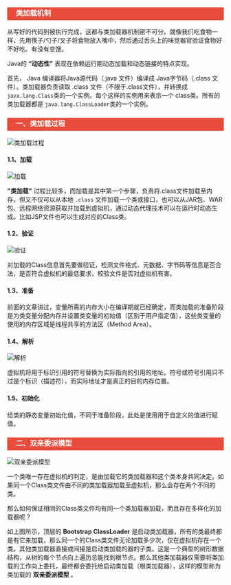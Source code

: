 <h3 style="padding-bottom:6px; padding-left:20px; color:#ffffff; background-color:#E74C3C;">类加载机制</h3>

从写好的代码到被执行完成，这都与类加载器机制密不可分。就像我们吃食物一样，先用筷子/勺子/叉子将食物放入嘴中，然后通过舌头上的味觉器官验证食物好不好吃、有没有变馊。

Java的 **“动态性”** 表现在依赖运行期动态加载和动态链接的特点实现。

首先， Java 编译器将Java源代码（.java 文件）编译成 Java字节码（.class 文件）。类加载器负责读取 .class 文件（不限于.class文件），并转换成 `java.lang.Class`类的一个实例。每个这样的实例用来表示一个 class类。所有的类加载器都是 `java.lang.ClassLoader`类的一个实例。

<h3 style="padding-bottom:6px; padding-left:20px; color:#ffffff; background-color:#E74C3C;">一、类加载过程</h3>

![类加载过程](https://upload-images.jianshu.io/upload_images/11476758-1bc7770bbd72e069.png)

#### 1.1、加载

![加载](https://i.loli.net/2018/12/17/5c179c0abadff.jpeg)

**"类加载"** 过程比较多，而加载是其中第一个步骤，负责将.class文件加载至内存，但又不仅可以从本地 `.class` 文件加载一个类或接口，也可以从JAR包、WAR包、远程网络资源获取并加载到虚拟机，通过动态代理技术可以在运行时动态生成。比如JSP文件也可以生成对应的Class类。



#### 1.2、验证

![验证](https://i.loli.net/2018/12/17/5c179c6357781.jpeg)

对加载的Class信息首先要做验证，检测文件格式、元数据、字节码等信息是否合法，是否符合虚拟机的最低要求，校验文件是否对虚拟机有害。



#### 1.3、准备

前面的文章讲过，变量所需的内存大小在编译期就已经确定，而类加载的准备阶段是为类变量分配内存并设置类变量的初始值（区别于用户指定值），这些类变量的使用的内存区域是线程共享的方法区（Method Area）。



#### 1.4、解析

![解析](https://i.loli.net/2018/12/17/5c179d350dc8f.jpeg)

虚拟机将用于标识引用的符号替换为实际指向的引用的地址。符号或符号引用只不过是个标识（描述符），而实际地址才是真正的目的内存位置。



#### 1.5、初始化

给类的静态变量初始化值，不同于准备阶段，此处是使用用于自定义的值进行赋值。



<h3 style="padding-bottom:6px; padding-left:20px; color:#ffffff; background-color:#E74C3C;">二、双亲委派模型</h3>

![双亲委派模型](https://i.loli.net/2018/12/17/5c17bc6c3f45c.png)

一个类唯一存在虚拟机的判定，是由加载它的类加载器和这个类本身共同决定。如果同一个Class类文件由不同的类加载器加载至虚拟机，那么会存在两个不同的类。

那么如何保证相同的Class类文件均有同一个类加载器加载，而且存在多样化的加载器呢？

如上图所示，顶层的 **Bootstrap ClassLoader** 是启动类加载器，所有的类最终都是有它来加载，那么同一个的Class类文件无论加载多少次，仅在虚拟机存在一个类。其他类加载器直接或间接是启动类加载的器的子类。这是一个典型的树形数据结构，从树的每个节点向上遍历总能找到根节点。那么其他类加载器仅需要将类加载的工作向上委托，最终都会委托给启动类加载（根类加载器），这样的模型称为类加载的 **双亲委派模型** 。
